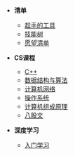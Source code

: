 * **清单**
    * [趁手的工具](Other/README)
    * [技能树](Other/skilltree)
    * [愿望清单](Other/todolist)
    
* **CS课程**
    
    * [C++](Note/00C++/README)
    * [数据结构与算法](Note/01DS/README)
    * [计算机网络](Note/01CN/README)
    * [操作系统](Note/01OS/README)
    * [计算机组成原理](Note/01CO/README)
    * [八股文](Note/02Complex/README)
    
* **深度学习**
    * [入门学习](Note/00DL/README)
    
    

